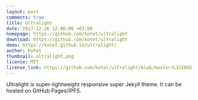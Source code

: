 ```yaml
---
layout: post
comments: true
title: Ultralight
date: 2017-12-26 12:00:00 +01:00
homepage: https://github.com/kotet/ultralight
download: https://github.com/kotet/ultralight
demo: https://kotet.github.io/ultralight/
author: Kotet
thumbnail: ultralight.png
license: MIT
license_link: https://github.com/kotet/ultralight/blob/master/LICENSE
---
```


Ultralight is super-lightweight responsive super Jekyll theme.
It can be hosted on GitHub Pages/IPFS.
